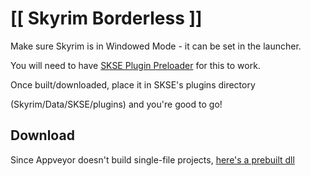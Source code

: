 # [[ Skyrim Borderless ]]


Make sure Skyrim is in Windowed Mode - it can be set in the launcher.


You will need to have [SKSE Plugin Preloader](http://www.nexusmods.com/skyrim/mods/75795/?) for this to 
work.


Once built/downloaded, place it in SKSE's plugins directory 

(Skyrim/Data/SKSE/plugins) and you're good to go!

## Download

Since Appveyor doesn't build single-file projects, [here's a prebuilt 
dll](https://getrektby.us/dl/RIL.BorderLess.zip)
